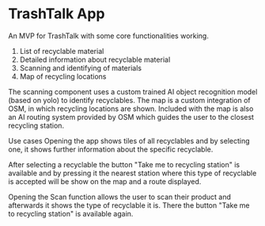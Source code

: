 # TrashTalk App

An MVP for TrashTalk with some core functionalities working.
1. List of recyclable material
2. Detailed information about recyclable material
3. Scanning and identifying of materials
4. Map of recycling locations

The scanning component uses a custom trained AI object recognition model (based on yolo) to identify recyclables.
The map is a custom integration of OSM, in which recycling locations are shown.
Included with the map is also an AI routing system provided by OSM which guides the user to the closest recycling station.

Use cases
Opening the app shows tiles of all recyclables and by selecting one, it shows further information about the specific recyclable.

After selecting a recyclable the button "Take me to recycling station" is available and by pressing it the nearest station where this type of recyclable is accepted will be show on the map and a route displayed.

Opening the Scan function allows the user to scan their product and afterwards it shows the type of recyclable it is. There the button "Take me to recycling station" is available again.